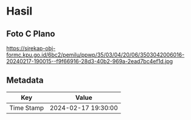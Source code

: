 # Hasil

## Foto C Plano

https://sirekap-obj-formc.kpu.go.id/6bc2/pemilu/ppwp/35/03/04/20/06/3503042006016-20240217-190015--f9f66916-28d3-40b2-969a-2ead7bc4ef1d.jpg


## Metadata

| Key        | Value               |
| ---------- | ------------------- |
| Time Stamp | 2024-02-17 19:30:00 |




